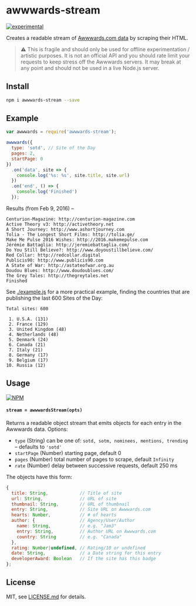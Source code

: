 # awwwards-stream

[![experimental](http://badges.github.io/stability-badges/dist/experimental.svg)](http://github.com/badges/stability-badges)

Creates a readable stream of [Awwwards.com data](http://awwwards.com/) by scraping their HTML. 

> :warning: This is fragile and should only be used for offline experimentation / artistic purposes. It is not an official API and you should rate limit your requests to keep stress off the Awwwards servers. It may break at any point and should not be used in a live Node.js server.

## Install

```sh
npm i awwwards-stream --save
```

## Example

```js
var awwwards = require('awwwards-stream');

awwwards({
  type: 'sotd', // Site of the Day
  pages: 2,
  startPage: 0
})
  .on('data', site => {
    console.log('%s: %s', site.title, site.url)
  })
  .on('end', () => {
    console.log('Finished')
  });
```

Results (from Feb 9, 2016) –

```
Centurion-Magazine: http://centurion-magazine.com
Active Theory v3: http://activetheory.net
A Short Journey: http://www.ashortjourney.com
Tolia - The Longest Short Films: http://tolia.ge/
Make Me Pulse 2016 Wishes: http://2016.makemepulse.com
Jérémie Battaglia: http://jeremiebattaglia.com/
Do You Still Believe?: http://www.doyoustillbelieve.com/
Red Collar: http://redcollar.digital
Publicis90: http://www.publicis90.com
A State of War: http://astateofwar.org.au
Doudou Blues: http://www.doudoublues.com/
The Grey Tales: http://thegreytales.net
Finished
```

See [./example.js](./example.js) for a more practical example, finding the countries that are publishing the last 600 Sites of the Day:

```
Total sites: 600

 1. U.S.A. (131)
 2. France (129)
 3. United Kingdom (48)
 4. Netherlands (48)
 5. Denmark (24)
 6. Canada (21)
 7. Italy (21)
 8. Germany (17)
 9. Belgium (17)
10. Russia (12)

```

## Usage

[![NPM](https://nodei.co/npm/awwwards-stream.png)](https://www.npmjs.com/package/awwwards-stream)

#### `stream = awwwardsStream(opts)`

Returns a readable object stream that emits objects for each entry in the Awwwards data. Options:

- `type` (String) can be one of: `sotd, sotm, nominees, mentions, trending` – defaults to `'sotd'`
- `startPage` (Number) starting page, default 0
- `pages` (Number) total number of pages to scrape, default `Infinity`
- `rate` (Number) delay between successive requests, default 250 ms

The objects have this form:

```js
{
  title: String,            // Title of site
  url: String,              // URL of site
  thumbnail: String,        // URL of thumbnail
  entry: String,            // Site URL on Awwwards.com
  hearts: Number,           // # of hearts
  author: {                 // Agency/User/Author
    name: String,           // e.g. "Jam3"
    entry: String,          // Author URL on Awwwards.com
    country: String         // e.g. "Canada"
  },
  rating: Number|undefined, // Rating/10 or undefined
  date: String,             // a Date string for this entry
  developerAward: Boolean   // If the site has this badge
};
```

## License

MIT, see [LICENSE.md](http://github.com/Jam3/awwwards-stream/blob/master/LICENSE.md) for details.

